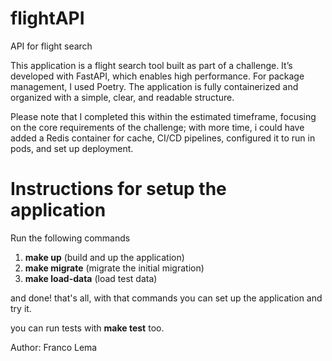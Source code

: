 # flightAPI
API for flight search

This application is a flight search tool built as part of a challenge. It’s developed with FastAPI, which enables high performance. For package management, I used Poetry. The application is fully containerized and organized with a simple, clear, and readable structure. 

Please note that I completed this within the estimated timeframe, focusing on the core requirements of the challenge; with more time, i could have added a Redis container for cache, CI/CD pipelines,
configured it to run in pods, and set up deployment.


# Instructions for setup the application

Run the following commands

1. **make up** (build and up the application)
2. **make migrate** (migrate the initial migration)
3. **make load-data** (load test data)

and done! that's all, with that commands you can set up the application and try it.

you can run tests with **make test** too.


Author: Franco Lema